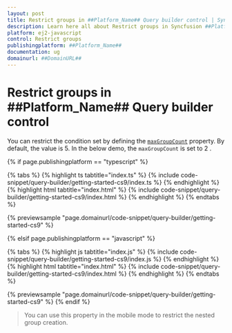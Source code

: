 ```yaml
---
layout: post
title: Restrict groups in ##Platform_Name## Query builder control | Syncfusion
description: Learn here all about Restrict groups in Syncfusion ##Platform_Name## Query builder control of Syncfusion Essential JS 2 and more.
platform: ej2-javascript
control: Restrict groups 
publishingplatform: ##Platform_Name##
documentation: ug
domainurl: ##DomainURL##
---
```


# Restrict groups in ##Platform_Name## Query builder control

You can restrict the condition set by defining the [`maxGroupCount`](https://ej2.syncfusion.com/documentation/api/query-builder/#maxgroupcount) property. By default, the value is 5. In the below demo, the `maxGroupCount` is set to 2 .

{% if page.publishingplatform == "typescript" %}

 {% tabs %}
{% highlight ts tabtitle="index.ts" %}
{% include code-snippet/query-builder/getting-started-cs9/index.ts %}
{% endhighlight %}
{% highlight html tabtitle="index.html" %}
{% include code-snippet/query-builder/getting-started-cs9/index.html %}
{% endhighlight %}
{% endtabs %}
        
{% previewsample "page.domainurl/code-snippet/query-builder/getting-started-cs9" %}

{% elsif page.publishingplatform == "javascript" %}

{% tabs %}
{% highlight js tabtitle="index.js" %}
{% include code-snippet/query-builder/getting-started-cs9/index.js %}
{% endhighlight %}
{% highlight html tabtitle="index.html" %}
{% include code-snippet/query-builder/getting-started-cs9/index.html %}
{% endhighlight %}
{% endtabs %}

{% previewsample "page.domainurl/code-snippet/query-builder/getting-started-cs9" %}
{% endif %}

> You can use this property in the mobile mode to restrict the nested group creation.
